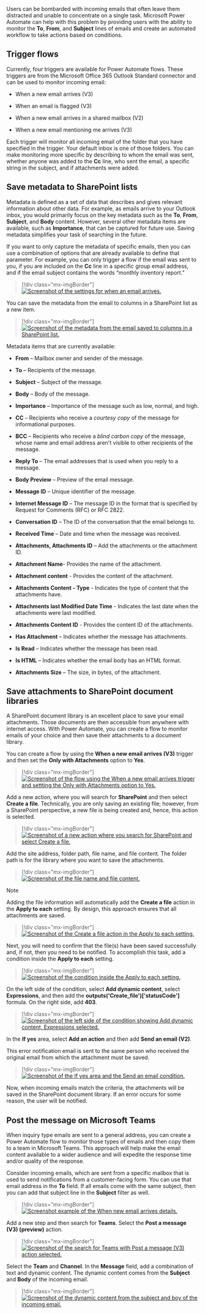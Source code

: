 Users can be bombarded with incoming emails that often leave them distracted and unable to concentrate on a single task. Microsoft Power Automate can help with this problem by providing users with the ability to monitor the **To**, **From**, and **Subject** lines of emails and create an automated workflow to take actions based on conditions.

## Trigger flows

Currently, four triggers are available for Power Automate flows. These triggers are from the Microsoft Office 365 Outlook Standard connector and can be used to monitor incoming email:

-   When a new email arrives (V3)

-   When an email is flagged (V3)

-   When a new email arrives in a shared mailbox (V2)

-   When a new email mentioning me arrives (V3)

Each trigger will monitor all incoming email of the folder that you have specified in the trigger. Your default inbox is one of those folders. You can make monitoring more specific by describing to whom the email was sent, whether anyone was added to the **Cc** line, who sent the email, a specific string in the subject, and if attachments were added.

## Save metadata to SharePoint lists

Metadata is defined as a set of data that describes and gives relevant information about other data. For example, as emails arrive to your Outlook inbox, you would primarily focus on the key metadata such as the **To**, **From**, **Subject**, and **Body** content. However, several other metadata items are available, such as **Importance**, that can be captured for future use. Saving metadata simplifies your task of searching in the future.

If you want to only capture the metadata of specific emails, then you can use a combination of options that are already available to define that parameter. For example, you can only trigger a flow if the email was sent to you, if you are included on the **Cc** line in a specific group email address, and if the email subject contains the words “monthly inventory report.”

> [!div class="mx-imgBorder"]
> [![Screenshot of the settings for when an email arrives.](../media/email-arrives.png)](../media/email-arrives.png#lightbox)

You can save the metadata from the email to columns in a SharePoint list as a new item.

> [!div class="mx-imgBorder"]
> [![Screenshot of the metadata from the email saved to columns in a SharePoint list.](../media/save-metadata.png)](../media/save-metadata.png#lightbox)

Metadata items that are currently available:

- **From** – Mailbox owner and sender of the message.

- **To** – Recipients of the message.

- **Subject** – Subject of the message.

- **Body** – Body of the message.

- **Importance** – Importance of the message such as low, normal, and high.

- **CC** – Recipients who receive a *courtesy copy* of the message for informational purposes.

- **BCC** – Recipients who receive a *blind carbon copy* of the message, whose name and email address aren't visible to other recipients of the message.

- **Reply To** – The email addresses that is used when you reply to a message.

- **Body Preview** – Preview of the email message.

- **Message ID** – Unique identifier of the message.

- **Internet Message ID** – The message ID in the format that is specified by Request for Comments (RFC) or RFC 2822.

- **Conversation ID** – The ID of the conversation that the email belongs to.

- **Received Time** – Date and time when the message was received.

- **Attachments, Attachments ID** – Add the attachments or the attachment ID.

- **Attachment Name**- Provides the name of the attachment.

- **Attachment content** - Provides the content of the attachment.

- **Attachments Content - Type** - Indicates the type of content that the attachments have.

- **Attachments last Modified Date Time** - Indicates the last date when the attachments were last modified.

- **Attachments Content ID** - Provides the content ID of the attachments.

- **Has Attachment** – Indicates whether the message has attachments.

- **Is Read** – Indicates whether the message has been read.

- **Is HTML** – Indicates whether the email body has an HTML format.

- **Attachments Size** – The size, in bytes, of the attachment.

## Save attachments to SharePoint document libraries

A SharePoint document library is an excellent place to save your email attachments. Those documents are then accessible from anywhere with internet access. With Power Automate, you can create a flow to monitor emails of your choice and then save their attachments to a document library.

You can create a flow by using the **When a new email arrives (V3)** trigger and then set the **Only with Attachments** option to **Yes**.

> [!div class="mx-imgBorder"]
> [![Screenshot of the flow using the When a new email arrives trigger and settting the Only with Attachments option to Yes.](../media/email-attachment.png)](../media/email-attachment.png#lightbox)

Add a new action, where you will search for **SharePoint** and then select **Create a file**. Technically, you are only saving an existing file; however, from a SharePoint perspective, a new file is being created and, hence, this action is selected.

> [!div class="mx-imgBorder"]
> [![Screenshot of a new action where you search for SharePoint and select Create a file.](../media/sharepoint-create-file-action.png)](../media/sharepoint-create-file-action.png#lightbox)

Add the site address, folder path, file name, and file content. The folder path is for the library where you want to save the attachments.

> [!div class="mx-imgBorder"]
> [![Screenshot of the file name and file content.](../media/attachment-name-content.png)](../media/attachment-name-content.png#lightbox)

> [!NOTE]
> Adding the file information will automatically add the **Create a file** action in the **Apply to each** setting. By design, this approach ensures that all attachments are saved.

> [!div class="mx-imgBorder"]
> [![Screenshot of the Create a file action in the Apply to each setting.](../media/apply-each.png)](../media/apply-each.png#lightbox)

Next, you will need to confirm that the file(s) have been saved successfully and, if not, then you need to be notified. To accomplish this task, add a condition inside the **Apply to each** setting.

> [!div class="mx-imgBorder"]
> [![Screenshot of the condition inside the Apply to each setting.](../media/condition.png)](../media/condition.png#lightbox)

On the left side of the condition, select **Add dynamic content**, select **Expressions**, and then add the **outputs('Create_file')['statusCode']** formula. On the right side, add **403**.

> [!div class="mx-imgBorder"]
> [![Screenshot of the left side of the condition showing Add dynamic content, Expressions selected.](../media/left-side-condition.png)](../media/left-side-condition.png#lightbox)

In the **If yes** area, select **Add an action** and then add **Send an email (V2)**.

This error notification email is sent to the same person who received the original email from which the attachment must be saved.

> [!div class="mx-imgBorder"]
> [![Screenshot of the If yes area and the Send an email condition.](../media/send-email.png)](../media/send-email.png#lightbox)

Now, when incoming emails match the criteria, the attachments will be saved in the SharePoint document library. If an error occurs for some reason, the user will be notified.

## Post the message on Microsoft Teams

When inquiry type emails are sent to a general address, you can create a Power Automate flow to monitor those types of emails and then copy them to a team in Microsoft Teams. This approach will help make the email content available to a wider audience and will expedite the response time and/or quality of the response.

Consider incoming emails, which are sent from a specific mailbox that is used to send notifications from a customer-facing form. You can use that email address in the **To** field. If all emails come with the same subject, then you can add that subject line in the **Subject** filter as well.

> [!div class="mx-imgBorder"]
> [![Screenshot example of the When new email arrives details.](../media/email-arrives.png)](../media/email-arrives.png#lightbox)

Add a new step and then search for **Teams**. Select the **Post a message (V3) (preview)** action.

> [!div class="mx-imgBorder"]
> [![Screenshot of the search for Teams with Post a message (V3) action selected.](../media/search-teams.png)](../media/search-teams.png#lightbox)

Select the **Team** and **Channel**. In the **Message** field, add a combination of text and dynamic content. The dynamic content comes from the **Subject** and **Body** of the incoming email.

> [!div class="mx-imgBorder"]
> [![Screenshot of the dynamic content from the subject and boy of the incoming email.](../media/subject-body.png)](../media/subject-body.png#lightbox)
